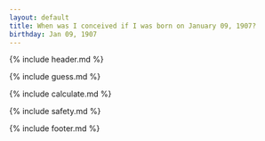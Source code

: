 ```yaml
---
layout: default
title: When was I conceived if I was born on January 09, 1907?
birthday: Jan 09, 1907
---
```


{% include header.md %}

{% include guess.md %}

{% include calculate.md %}

{% include safety.md %}

{% include footer.md %}



